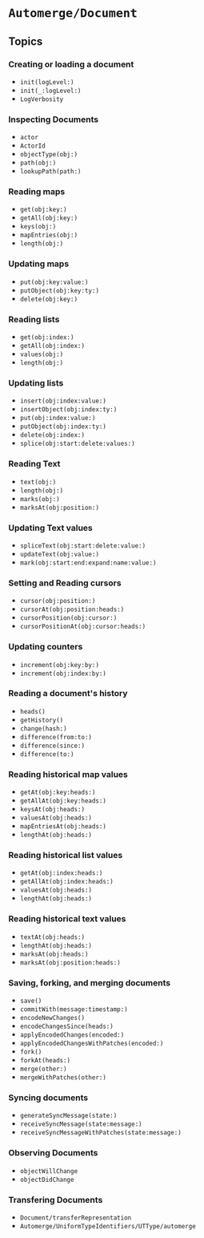 # ``Automerge/Document``

## Topics

### Creating or loading a document

- ``init(logLevel:)``
- ``init(_:logLevel:)``
- ``LogVerbosity``

### Inspecting Documents

- ``actor``
- ``ActorId``
- ``objectType(obj:)``
- ``path(obj:)``
- ``lookupPath(path:)``

### Reading maps

- ``get(obj:key:)``
- ``getAll(obj:key:)``
- ``keys(obj:)``
- ``mapEntries(obj:)``
- ``length(obj:)``

### Updating maps

- ``put(obj:key:value:)``
- ``putObject(obj:key:ty:)``
- ``delete(obj:key:)`` 

### Reading lists

- ``get(obj:index:)``
- ``getAll(obj:index:)``
- ``values(obj:)``
- ``length(obj:)``

### Updating lists

- ``insert(obj:index:value:)``
- ``insertObject(obj:index:ty:)``
- ``put(obj:index:value:)``
- ``putObject(obj:index:ty:)``
- ``delete(obj:index:)``
- ``splice(obj:start:delete:values:)``

### Reading Text

- ``text(obj:)``
- ``length(obj:)``
- ``marks(obj:)``
- ``marksAt(obj:position:)``

### Updating Text values

- ``spliceText(obj:start:delete:value:)``
- ``updateText(obj:value:)``
- ``mark(obj:start:end:expand:name:value:)``

### Setting and Reading cursors

- ``cursor(obj:position:)``
- ``cursorAt(obj:position:heads:)``
- ``cursorPosition(obj:cursor:)``
- ``cursorPositionAt(obj:cursor:heads:)``

### Updating counters

- ``increment(obj:key:by:)``
- ``increment(obj:index:by:)``

### Reading a document's history

- ``heads()``
- ``getHistory()``
- ``change(hash:)``
- ``difference(from:to:)``
- ``difference(since:)``
- ``difference(to:)``

### Reading historical map values

- ``getAt(obj:key:heads:)``
- ``getAllAt(obj:key:heads:)``
- ``keysAt(obj:heads:)``
- ``valuesAt(obj:heads:)``
- ``mapEntriesAt(obj:heads:)``
- ``lengthAt(obj:heads:)``

### Reading historical list values

- ``getAt(obj:index:heads:)``
- ``getAllAt(obj:index:heads:)``
- ``valuesAt(obj:heads:)``
- ``lengthAt(obj:heads:)``

### Reading historical text values

- ``textAt(obj:heads:)``
- ``lengthAt(obj:heads:)``
- ``marksAt(obj:heads:)``
- ``marksAt(obj:position:heads:)``

### Saving, forking, and merging documents

- ``save()``
- ``commitWith(message:timestamp:)``
- ``encodeNewChanges()``
- ``encodeChangesSince(heads:)``
- ``applyEncodedChanges(encoded:)``
- ``applyEncodedChangesWithPatches(encoded:)``
- ``fork()``
- ``forkAt(heads:)``
- ``merge(other:)``
- ``mergeWithPatches(other:)``

### Syncing documents

- ``generateSyncMessage(state:)``
- ``receiveSyncMessage(state:message:)``
- ``receiveSyncMessageWithPatches(state:message:)``

### Observing Documents

- ``objectWillChange``
- ``objectDidChange``

### Transfering Documents

- ``Document/transferRepresentation``
- ``Automerge/UniformTypeIdentifiers/UTType/automerge``
